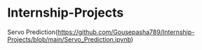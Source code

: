 # Internship-Projects
Servo Prediction(https://github.com/Gousepasha789/Internship-Projects/blob/main/Servo_Prediction.ipynb)
